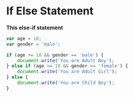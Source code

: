 # If Else Statement

**This else-if statement**

```javascript
var age = 18;
var gender = 'male';

if (age >= 18 && gender == 'male') {
    document.write('You are Adult Boy');
} else if (age >= 18 && gender == 'female') {
    document.write('You are Adult Girl');
} else {
    document.write('You are Child Boy');
}

```
